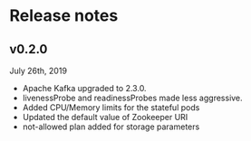 # Release notes 

## v0.2.0 
July 26th, 2019

- Apache Kafka upgraded to 2.3.0.
- livenessProbe and readinessProbes made less aggressive. 
- Added CPU/Memory limits for the stateful pods
- Updated the default value of Zookeeper URI
- not-allowed plan added for storage parameters

